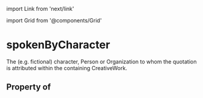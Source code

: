 import Link from 'next/link'
  
import Grid from '@components/Grid'

# spokenByCharacter

The (e.g. fictional) character, Person or Organization to whom the quotation is attributed within the containing CreativeWork.

## Property of



